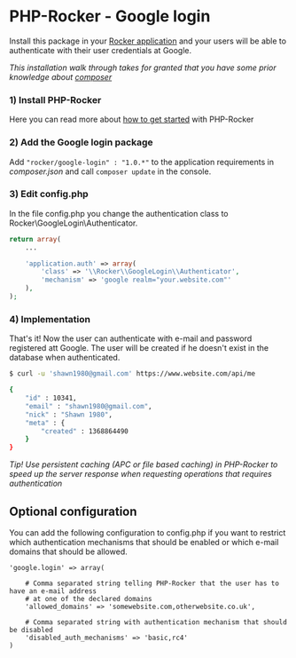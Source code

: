 
# PHP-Rocker - Google login

Install this package in your [Rocker application](https://github.com/victorjonsson/PHP-Rocker) and your users will be able
 to authenticate with their user credentials at Google.

*This installation walk through takes for granted that you have some prior knowledge about [composer](http://getcomposer.org)*

### 1) Install PHP-Rocker

Here you can read more about [how to get started](https://github.com/victorjonsson/PHP-Rocker#installation) with PHP-Rocker

### 2) Add the Google login package

Add `"rocker/google-login" : "1.0.*"` to the application requirements in *composer.json* and call `composer update` in
the console.

### 3) Edit config.php

In the file config.php you change the authentication class to Rocker\\GoogleLogin\\Authenticator.

```php
return array(
    ...

    'application.auth' => array(
        'class' => '\\Rocker\\GoogleLogin\\Authenticator',
        'mechanism' => 'google realm="your.website.com"'
    ),
);
```


### 4) Implementation

That's it! Now the user can authenticate with e-mail and password registered att Google. The user will be created if
he doesn't exist in the database when authenticated.


```bash
$ curl -u 'shawn1980@gmail.com' https://www.website.com/api/me

{
    "id" : 10341,
    "email" : "shawn1980@gmail.com",
    "nick" : "Shawn 1980",
    "meta" : {
        "created" : 1368864490
    }
}
```

*Tip! Use persistent caching (APC or file based caching) in PHP-Rocker to speed up the server response when requesting
operations that requires authentication*

## Optional configuration

You can add the following configuration to config.php if you want to restrict which authentication mechanisms
that should be enabled or which e-mail domains that should be allowed.

```
'google.login' => array(

    # Comma separated string telling PHP-Rocker that the user has to have an e-mail address
    # at one of the declared domains
    'allowed_domains' => 'somewebsite.com,otherwebsite.co.uk',

    # Comma separated string with authentication mechanism that should be disabled
    'disabled_auth_mechanisms' => 'basic,rc4'
)
```